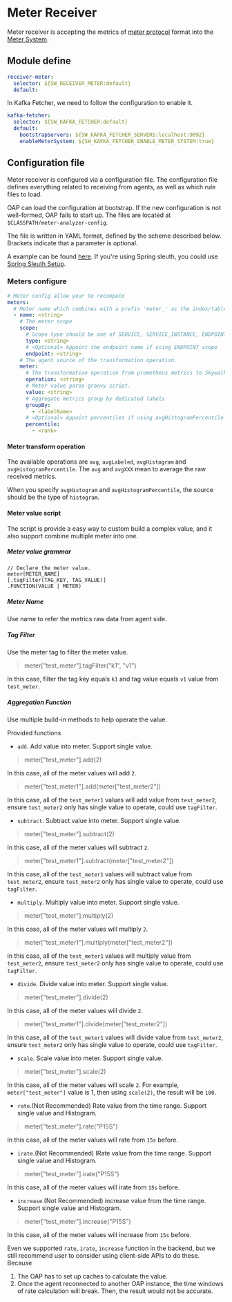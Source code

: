 # Meter Receiver
Meter receiver is accepting the metrics of [meter protocol](https://github.com/apache/skywalking-data-collect-protocol/blob/master/language-agent/Meter.proto) format into the [Meter System](./../../concepts-and-designs/meter.md).

## Module define
```yaml
receiver-meter:
  selector: ${SW_RECEIVER_METER:default}
  default:

```

In Kafka Fetcher, we need to follow the configuration to enable it.  
```yaml
kafka-fetcher:
  selector: ${SW_KAFKA_FETCHER:default}
  default:
    bootstrapServers: ${SW_KAFKA_FETCHER_SERVERS:localhost:9092}
    enableMeterSystem: ${SW_KAFKA_FETCHER_ENABLE_METER_SYSTEM:true}
```

## Configuration file
Meter receiver is configured via a configuration file. The configuration file defines everything related to receiving 
 from agents, as well as which rule files to load.
 
OAP can load the configuration at bootstrap. If the new configuration is not well-formed, OAP fails to start up. The files
are located at `$CLASSPATH/meter-analyzer-config`.

The file is written in YAML format, defined by the scheme described below. Brackets indicate that a parameter is optional.

A example can be found [here](../../../../oap-server/server-bootstrap/src/main/resources/meter-analyzer-config/spring-sleuth.yaml).
If you're using Spring sleuth, you could use [Spring Sleuth Setup](spring-sleuth-setup.md).

### Meters configure

```yaml
# Meter config allow your to recompute
meters:
  # Meter name which combines with a prefix 'meter_' as the index/table name in storage.
  - name: <string>
    # The meter scope
    scope:
      # Scope type should be one of SERVICE, SERVICE_INSTANCE, ENDPOINT
      type: <string>
      # <Optional> Appoint the endpoint name if using ENDPOINT scope
      endpoint: <string>
    # The agent source of the transformation operation.
    meter:
      # The transformation operation from prometheus metrics to Skywalking ones. 
      operation: <string>
      # Meter value parse groovy script.
      value: <string>
      # Aggregate metrics group by dedicated labels
      groupBy:
        - <labelName>
      # <Optional> Appoint percentiles if using avgHistogramPercentile operation.
      percentile:
        - <rank>
```

#### Meter transform operation

The available operations are `avg`, `avgLabeled`, `avgHistogram` and `avgHistogramPercentile`. The `avg` and `avgXXX` mean to average
the raw received metrics. 

When you specify `avgHistogram` and `avgHistogramPercentile`, the source should be the type of `histogram`.

#### Meter value script

The script is provide a easy way to custom build a complex value, and it also support combine multiple meter into one.

##### Meter value grammar
```
// Declare the meter value.
meter[METER_NAME]
[.tagFilter(TAG_KEY, TAG_VALUE)]
.FUNCTION(VALUE | METER)
```
##### Meter Name

Use name to refer the metrics raw data from agent side.

##### Tag Filter

Use the meter tag to filter the meter value.
> meter["test_meter"].tagFilter("k1", "v1")

In this case, filter the tag key equals `k1` and tag value equals `v1` value from `test_meter`.

##### Aggregation Function

Use multiple build-in methods to help operate the value.

Provided functions
- `add`. Add value into meter. Support single value.
> meter["test_meter"].add(2)

In this case, all of the meter values will add `2`.
> meter["test_meter1"].add(meter["test_meter2"])

In this case, all of the `test_meter1` values will add value from `test_meter2`, ensure `test_meter2` only has single value to operate, could use `tagFilter`.
- `subtract`. Subtract value into meter. Support single value.
> meter["test_meter"].subtract(2)

In this case, all of the meter values will subtract `2`.
> meter["test_meter1"].subtract(meter["test_meter2"])

In this case, all of the `test_meter1` values will subtract value from `test_meter2`, ensure `test_meter2` only has single value to operate, could use `tagFilter`.
- `multiply`. Multiply value into meter. Support single value.
> meter["test_meter"].multiply(2)

In this case, all of the meter values will multiply `2`.
> meter["test_meter1"].multiply(meter["test_meter2"])

In this case, all of the `test_meter1` values will multiply value from `test_meter2`, ensure `test_meter2` only has single value to operate, could use `tagFilter`.
- `divide`. Divide value into meter. Support single value.
> meter["test_meter"].divide(2)

In this case, all of the meter values will divide `2`.
> meter["test_meter1"].divide(meter["test_meter2"])

In this case, all of the `test_meter1` values will divide value from `test_meter2`, ensure `test_meter2` only has single value to operate, could use `tagFilter`.
- `scale`. Scale value into meter. Support single value.
> meter["test_meter"].scale(2)

In this case, all of the meter values will scale `2`. For example, `meter["test_meter"]` value is 1, then using `scale(2)`, the result will be `100`.
- `rate`.(Not Recommended) Rate value from the time range. Support single value and Histogram.
> meter["test_meter"].rate("P15S")

In this case, all of the meter values will rate from `15s` before.
- `irate`.(Not Recommended) IRate value from the time range. Support single value and Histogram.
> meter["test_meter"].irate("P15S")

In this case, all of the meter values will irate from `15s` before.
- `increase`.(Not Recommended) increase value from the time range. Support single value and Histogram.
> meter["test_meter"].increase("P15S")

In this case, all of the meter values will increase from `15s` before.

Even we supported `rate`, `irate`, `increase` function in the backend, but we still recommend user to consider using client-side APIs to do these. Because
1. The OAP has to set up caches to calculate the value.
1. Once the agent reconnected to another OAP instance, the time windows of rate calculation will break. Then, the result would not be accurate.